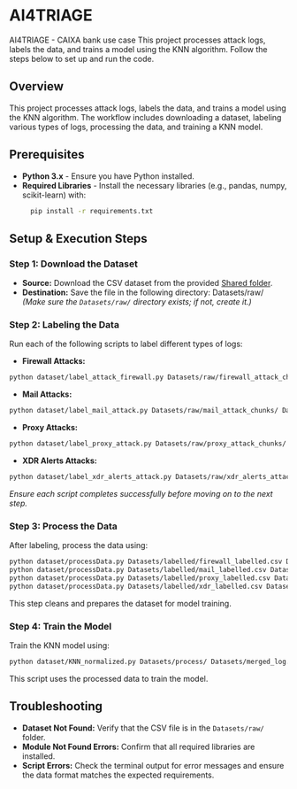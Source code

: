 # AI4TRIAGE
AI4TRIAGE - CAIXA bank use case 
This project processes attack logs, labels the data, and trains a model using the KNN algorithm. Follow the steps below to set up and run the code.
## Overview
This project processes attack logs, labels the data, and trains a model using the KNN algorithm. The workflow includes downloading a dataset, labeling various types of logs, processing the data, and training a KNN model.

## Prerequisites

- **Python 3.x** - Ensure you have Python installed.
- **Required Libraries** - Install the necessary libraries (e.g., pandas, numpy, scikit-learn) with:
  ```bash
    pip install -r requirements.txt
  ```

  
## Setup & Execution Steps

### Step 1: Download the Dataset
- **Source:** Download the CSV dataset from the provided  [Shared folder](https://tecnalia365.sharepoint.com/:u:/r/sites/TEAMGRP106747HORIZON/Documentos%20compartidos/General/AI4CYBER_Project/Work%20Packages/WP07%20Demonstration%20in%20Use%20Cases/Use_Cases/UC2%20(CXB)/Datasets.zip?csf=1&web=1&e=IeQIlM).
- **Destination:** Save the file in the following directory: Datasets/raw/
  *(Make sure the `Datasets/raw/` directory exists; if not, create it.)*

### Step 2: Labeling the Data
Run each of the following scripts to label different types of logs:

- **Firewall Attacks:**
```bash
python dataset/label_attack_firewall.py Datasets/raw/firewall_attack_chunks/ Datasets/labelled/firewall_labelled.csv
```
- **Mail Attacks:**
```bash
python dataset/label_mail_attack.py Datasets/raw/mail_attack_chunks/ Datasets/labelled/mail_labelled.csv
```
- **Proxy Attacks:**
```bash
python dataset/label_proxy_attack.py Datasets/raw/proxy_attack_chunks/ Datasets/labelled/proxy_labelled.csv
```
- **XDR Alerts Attacks:**
```bash
python dataset/label_xdr_alerts_attack.py Datasets/raw/xdr_alerts_attack_chunks/ Datasets/labelled/xdr_labelled.csv
```
*Ensure each script completes successfully before moving on to the next step.*

### Step 3: Process the Data
After labeling, process the data using:
```bash
python dataset/processData.py Datasets/labelled/firewall_labelled.csv Datasets/processed/firewall_processed.csv
python dataset/processData.py Datasets/labelled/mail_labelled.csv Datasets/processed/mail_processed.csv
python dataset/processData.py Datasets/labelled/proxy_labelled.csv Datasets/processed/proxy_processed.csv
python dataset/processData.py Datasets/labelled/xdr_labelled.csv Datasets/processed/xdr_processed.csv
```
This step cleans and prepares the dataset for model training.

### Step 4: Train the Model
Train the KNN model using:
```bash
python dataset/KNN_normalized.py Datasets/process/ Datasets/merged_log.csv
```
This script uses the processed data to train the model.



## Troubleshooting

- **Dataset Not Found:** Verify that the CSV file is in the `Datasets/raw/` folder.
- **Module Not Found Errors:** Confirm that all required libraries are installed.
- **Script Errors:** Check the terminal output for error messages and ensure the data format matches the expected requirements.
